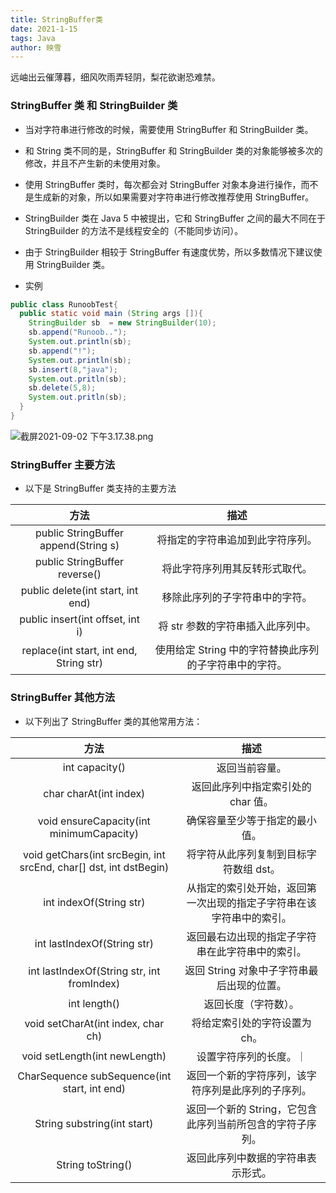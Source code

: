 ```yaml
---
title: StringBuffer类
date: 2021-1-15
tags: Java
author: 映雪
---
```


远岫出云催薄暮，细风吹雨弄轻阴，梨花欲谢恐难禁。

<!--more-->

### StringBuffer 类 和 StringBuilder 类

- 当对字符串进行修改的时候，需要使用 StringBuffer 和 StringBuilder 类。
- 和 String 类不同的是，StringBuffer 和 StringBuilder 类的对象能够被多次的修改，并且不产生新的未使用对象。
- 使用 StringBuffer 类时，每次都会对 StringBuffer 对象本身进行操作，而不是生成新的对象，所以如果需要对字符串进行修改推荐使用 StringBuffer。
- StringBuilder 类在 Java 5 中被提出，它和 StringBuffer 之间的最大不同在于 StringBuilder 的方法不是线程安全的（不能同步访问）。
- 由于 StringBuilder 相较于 StringBuffer 有速度优势，所以多数情况下建议使用 StringBuilder 类。

- 实例

```java
public class RunoobTest{
  public static void main (String args []){
    StringBuilder sb  = new StringBuilder(10);
    sb.append("Runoob..");
    System.out.println(sb);
    sb.append("!");
    System.out.println(sb);
    sb.insert(8,"java");
    System.out.pritln(sb);
    sb.delete(5,8);
    System.out.pritln(sb);
  }
}
```

![截屏2021-09-02 下午3.17.38.png](/images/2021/09/02/F692JRvEbqBTLrg.png)

### StringBuffer 主要方法

- 以下是 StringBuffer 类支持的主要方法

|                  方法                   |                          描述                          |
| :-------------------------------------: | :----------------------------------------------------: |
|  public StringBuffer append(String s)   |            将指定的字符串追加到此字符序列。            |
|      public StringBuffer reverse()      |             将此字符序列用其反转形式取代。             |
|    public delete(int start, int end)    |             移除此序列的子字符串中的字符。             |
|    public insert(int offset, int i)     |           将 str 参数的字符串插入此序列中。            |
| replace(int start, int end, String str) | 使用给定 String 中的字符替换此序列的子字符串中的字符。 |

### StringBuffer 其他方法

- 以下列出了 StringBuffer 类的其他常用方法：

|                               方法                                |                                 描述                                 |
| :---------------------------------------------------------------: |                                                      :------------------------------------------------------------------: |
|                          int capacity()                           |                            返回当前容量。                            |
|                      char charAt(int index)                       |                  返回此序列中指定索引处的 char 值。                  |
|             void ensureCapacity(int minimumCapacity)              |                    确保容量至少等于指定的最小值。                    |
| void getChars(int srcBegin, int srcEnd, char[] dst, int dstBegin) |                将字符从此序列复制到目标字符数组 dst。                |
|                      int indexOf(String str)                      | 从指定的索引处开始，返回第一次出现的指定子字符串在该字符串中的索引。 |
|                    int lastIndexOf(String str)                    |           返回最右边出现的指定子字符串在此字符串中的索引。           |
|            int lastIndexOf(String str, int fromIndex)             |              返回 String 对象中子字符串最后出现的位置。              |
|                           int length()                            |                         返回长度（字符数）。                         |
|                void setCharAt(int index, char ch)                 |                    将给定索引处的字符设置为 ch。                     |
|                   void setLength(int newLength)                   |                        设置字符序列的长度。｜                        |
|           CharSequence subSequence(int start, int end)            |          返回一个新的字符序列，该字符序列是此序列的子序列。          |
|                    String substring(int start)                    |      返回一个新的 String，它包含此序列当前所包含的字符子序列。       |
|                         String toString()                         |                  返回此序列中数据的字符串表示形式。                  |
